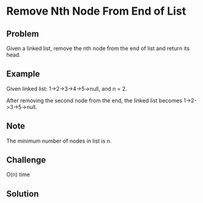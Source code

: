 Remove Nth Node From End of List
===


Problem
-------

Given a linked list, remove the nth node from the end of list and return its head.

Example
-------

Given linked list: 1->2->3->4->5->null, and n = 2.

After removing the second node from the end, the linked list becomes 1->2->3->5->null.

Note
---------

The minimum number of nodes in list is n.

Challenge
---------

O(n) time

Solution
--------

